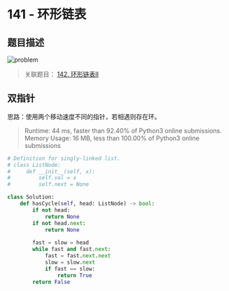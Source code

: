 # 141 - 环形链表

## 题目描述
![problem](images/141.png)

>关联题目： [142. 环形链表II](https://github.com/Rosevil1874/LeetCode/tree/master/Python-Solution/142_Linked-List-Cycle-II)    


## 双指针
思路：使用两个移动速度不同的指针，若相遇则存在环。

>Runtime: 44 ms, faster than 92.40% of Python3 online submissions.  
Memory Usage: 16 MB, less than 100.00% of Python3 online submissions

```python
# Definition for singly-linked list.
# class ListNode:
#     def __init__(self, x):
#         self.val = x
#         self.next = None

class Solution:
    def hasCycle(self, head: ListNode) -> bool:
        if not head:
            return None
        if not head.next:
            return None
        
        fast = slow = head
        while fast and fast.next:
            fast = fast.next.next
            slow = slow.next
            if fast == slow:
                return True
        return False
```